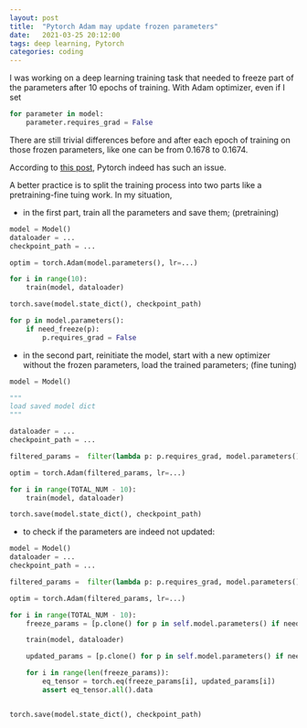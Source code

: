 ```yaml
---
layout: post
title:  "Pytorch Adam may update frozen parameters"
date:   2021-03-25 20:12:00 
tags: deep learning, Pytorch
categories: coding
---
```


I was working on a deep learning training task that needed to freeze part of the parameters after 10 epochs of training. With Adam optimizer, even if I set

```Python
for parameter in model:
    parameter.requires_grad = False
``` 

There are still trivial differences before and after each epoch of training on those frozen parameters, like one can be from 0.1678 to 0.1674.

According to [this post](https://discuss.pytorch.org/t/why-is-it-when-i-call-require-grad-false-on-all-my-params-my-weights-in-the-network-would-still-update/22126/15), Pytorch indeed has such an issue. 

A better practice is to split the training process into two parts like a pretraining-fine tuing work. In my situation, 

 * in the first part, train all the parameters and save them; (pretraining)

```python
model = Model()
dataloader = ...
checkpoint_path = ...

optim = torch.Adam(model.parameters(), lr=...)

for i in range(10):
    train(model, dataloader)

torch.save(model.state_dict(), checkpoint_path)

for p in model.parameters():
    if need_freeze(p):
        p.requires_grad = False
``` 

 * in the second part, reinitiate the model, start with a new optimizer without the frozen parameters, load the trained parameters; (fine tuning)

```python
model = Model()

"""
load saved model dict
"""

dataloader = ...
checkpoint_path = ...

filtered_params =  filter(lambda p: p.requires_grad, model.parameters())

optim = torch.Adam(filtered_params, lr=...)

for i in range(TOTAL_NUM - 10):
    train(model, dataloader)

torch.save(model.state_dict(), checkpoint_path)
``` 

* to check if the parameters are indeed not updated:

```python
model = Model()
dataloader = ...
checkpoint_path = ...

filtered_params =  filter(lambda p: p.requires_grad, model.parameters())

optim = torch.Adam(filtered_params, lr=...)

for i in range(TOTAL_NUM - 10):
    freeze_params = [p.clone() for p in self.model.parameters() if need_freeze(p)]

    train(model, dataloader)

    updated_params = [p.clone() for p in self.model.parameters() if need_freeze(p)]

    for i in range(len(freeze_params)):
        eq_tensor = torch.eq(freeze_params[i], updated_params[i])
        assert eq_tensor.all().data


torch.save(model.state_dict(), checkpoint_path)
```